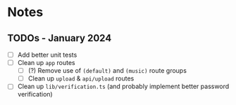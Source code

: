 # Notes

## TODOs - January 2024

- [ ] Add better unit tests
- [ ] Clean up `app` routes
  - [ ] (?) Remove use of `(default)` and `(music)` route groups
  - [ ] Clean up `upload` & `api/upload` routes
- [ ] Clean up `lib/verification.ts` (and probably implement better password verification)
